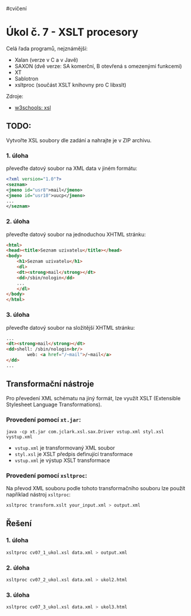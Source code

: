 #cvičení
# Úkol č. 7 - XSLT procesory
Celá řada programů, nejznámější:
- Xalan (verze v C a v Javě)
- SAXON (dvě verze: SA komerční, B otevřená 
s omezenými funkcemi)
- XT
- Sablotron
- xsltproc (součást XSLT knihovny pro C libxslt)

Zdroje:
- [w3schools: xsl](https://www.w3schools.com/xml/xsl_intro.asp)

## TODO:
Vytvořte XSL soubory dle zadání a nahrajte je v ZIP archivu.

### 1. úloha
převeďte datový soubor na XML data v jiném 
formátu:

```xml
<?xml version="1.0"?>
<seznam>
<jmeno id="usr8">mail</jmeno>
<jmeno id="usr10">uucp</jmeno>
...
</seznam>
```

### 2. úloha
převeďte datový soubor na jednoduchou 
XHTML stránku:

```html
<html>
<head><title>Seznam uzivatelu</title></head>
<body>
    <h1>Seznam uzivatelu</h1>
    <dl>
    <dt><strong>mail</strong></dt>
    <dd>/sbin/nologin</dd>
    ...
    </dl>
</body>
</html>
```

### 3. úloha
převeďte datový soubor na složitější XHTML 
stránku:

```html
...
<dt><strong>mail</strong></dt>
<dd>shell: /sbin/nologin<br/>
        web: <a href="/~mail">/~mail</a>
</dd>
...
```

## Transformační nástroje
Pro převedení XML schématu na jiný formát, lze využít XSLT (Extensible Stylesheet Language Transformations).

### Provedení pomocí `xt.jar`:
`java -cp xt.jar com.jclark.xsl.sax.Driver vstup.xml styl.xsl vystup.xml`

- `vstup.xml` je transformovaný XML soubor
- `styl.xsl` je XSLT předpis definující transformace
- `vstup.xml` je výstup XSLT transformace

### Provedení pomocí `xsltproc`:
Na převod XML souboru podle tohoto transformačního souboru lze použít například nástroj `xsltproc`:

```bash
xsltproc transform.xslt your_input.xml > output.xml
```

## Řešení

### 1. úloha

```bash
xsltproc cv07_1_ukol.xsl data.xml > output.xml
```

### 2. úloha

```bash
xsltproc cv07_2_ukol.xsl data.xml > ukol2.html
```

### 3. úloha

```bash
xsltproc cv07_3_ukol.xsl data.xml > ukol3.html
```
